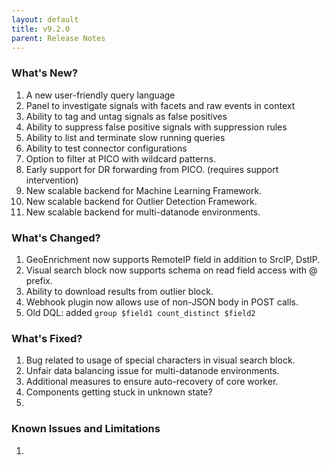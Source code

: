 ```yaml
---
layout: default
title: v9.2.0
parent: Release Notes
---
```


### What's New?
1. A new user-friendly query language
2. Panel to investigate signals with facets and raw events in context
3. Ability to tag and untag signals as false positives
4. Ability to suppress false positive signals with suppression rules
5. Ability to list and terminate slow running queries
6. Ability to test connector configurations
7. Option to filter at PICO with wildcard patterns.
8. Early support for DR forwarding from PICO. (requires support intervention)
9. New scalable backend for Machine Learning Framework.
10. New scalable backend for Outlier Detection Framework.
11. New scalable backend for multi-datanode environments.

### What's Changed?
1. GeoEnrichment now supports RemoteIP field in addition to SrcIP, DstIP.
2. Visual search block now supports schema on read field access with @ prefix.
3. Ability to download results from outlier block.
4. Webhook plugin now allows use of non-JSON body in POST calls.
5. Old DQL: added `group $field1 count_distinct $field2`

### What's Fixed?
1. Bug related to usage of special characters in visual search block.
2. Unfair data balancing issue for multi-datanode environments. 
3. Additional measures to ensure auto-recovery of core worker.
4. Components getting stuck in unknown state?
5. 

### Known Issues and Limitations
1. 
